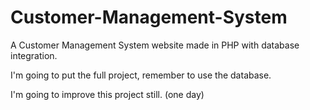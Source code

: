 # Customer-Management-System
A Customer Management System website made in PHP with database integration.

I'm going to put the full project, remember to use the database.

I'm going to improve this project still. (one day)
